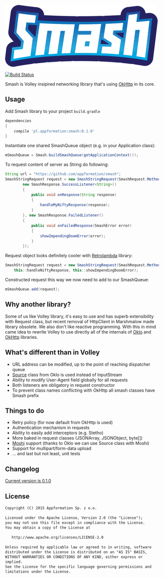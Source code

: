 <img src=assets/logo.png width=500 height=202 />

[![Build Status](https://travis-ci.org/appformation/smash.svg?branch=master)](https://travis-ci.org/appformation/smash)

Smash is Volley insipired networking library that's using [OkHttp][okhttp] in its core.

Usage
-----

Add Smash library to your project `build.gradle`
```groovy
dependencies
{
    compile 'pl.appformation:smash:0.1.0'
}
```

Instantiate one shared SmashQueue object (e.g. in your Application class):
```java
mSmashQueue = Smash.buildSmashQueue(getApplicationContext());
```

To request content of server as String do following:
```java
String url = "https://github.com/appformation/smash";
SmashStringRequest request = new SmashStringRequest(SmashRequest.Method.GET, url,
        new SmashResponse.SuccessListener<String>()
        {
            public void onResponse(String response)
            {
                handleMyNiftyResponse(response);
            }
        }, new SmashResponse.FailedListener()
        {
            public void onFailedResponse(SmashError error)
            {
                showImpendingDoomError(error);
            }
        });
```

Request object looks definitely cooler with [Retrolambda] library:
```java
SmashStringRequest request = new SmashStringRequest(SmashRequest.Method.GET, url,
    this::handleNiftyResponse, this::showImpendingDoomError);
```

Constructed request this way we now need to add to our SmashQueue:
```java
mSmashQueue.add(request);
```

Why another library?
--------------------

Some of us like Volley library, it's easy to use and has superb extensibility with Request class, but recent removal of HttpClient in Marshmalow made library obsolete. We also don't like reactive programming. With this in mind came idea to rewrite Volley to use directly all of the internals of [OkIo] and [OkHttp] libraries.


What's different than in Volley
-------------------------------

* URL address can be modified, up to the point of reaching dispatcher queue
* [Source] class from OkIo is used instead of InputStream
* Ability to modify User-Agent field globally for all requests
* Both listeners are obligatory in request constructor
* To prevent class names conflicting with OkHttp all smash classes have Smash prefix


Things to do
------------

* Retry policy (for now default from OkHttp is used)
* Authentication mechanism in requests
* Ability to easily add interceptors (e.g. Stetho)
* More baked in request classes (JSONArray, JSONObject, byte[])
* [Moshi] support (thanks to OkIo we can use Source class with Moshi)
* Support for multipart/form-data upload
* ... and last but not least, unit tests


Changelog
---------

[Current version is 0.1.0](CHANGELOG.md)


License
-------

    Copyright (C) 2015 Appformation Sp. z o.o.

    Licensed under the Apache License, Version 2.0 (the "License");
    you may not use this file except in compliance with the License.
    You may obtain a copy of the License at

       http://www.apache.org/licenses/LICENSE-2.0

    Unless required by applicable law or agreed to in writing, software
    distributed under the License is distributed on an "AS IS" BASIS,
    WITHOUT WARRANTIES OR CONDITIONS OF ANY KIND, either express or implied.
    See the License for the specific language governing permissions and
    limitations under the License.

 [okhttp]: http://square.github.io/okhttp/
 [okio]: http://github.com/square/okio/
 [moshi]: http://github.com/square/moshi/
 [source]: https://square.github.io/okio/okio/Source.html
 [retrolambda]: https://github.com/orfjackal/retrolambda
